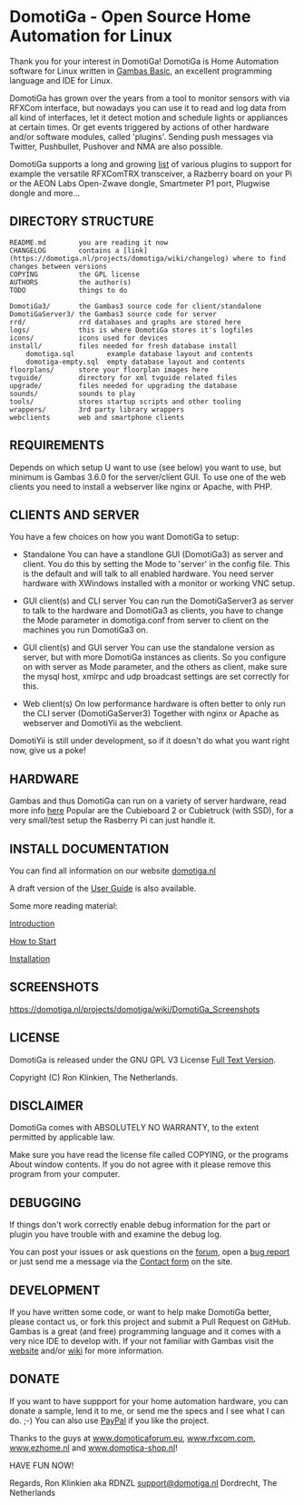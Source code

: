 DomotiGa - Open Source Home Automation for Linux
================================================

Thank you for your interest in DomotiGa!
DomotiGa is Home Automation software for Linux written in [Gambas Basic](http://gambas.sourceforge.net/en/main.html), an excellent programming language and IDE for Linux.

DomotiGa has grown over the years from a tool to monitor sensors with via RFXCom interface, but nowadays you can use it to read and log data from all kind of interfaces, let it detect motion and schedule lights or appliances at certain times.
Or get events triggered by actions of other hardware and/or software modules, called 'plugins'.
Sending push messages via Twitter, Pushbullet, Pushover and NMA are also possible.

DomotiGa supports a long and growing [list](https://domotiga.nl/projects/domotiga/wiki/Modules) of various plugins to support for example the versatile RFXComTRX transceiver, a Razberry board on your Pi or the AEON Labs Open-Zwave dongle, Smartmeter P1 port, Plugwise dongle and more...

DIRECTORY STRUCTURE
-------------------

```
README.md        you are reading it now
CHANGELOG        contains a [link](https://domotiga.nl/projects/domotiga/wiki/changelog) where to find changes between versions
COPYING          the GPL license
AUTHORS          the author(s)
TODO             things to do

DomotiGa3/       the Gambas3 source code for client/standalone
DomotiGaServer3/ the Gambas3 source code for server
rrd/             rrd databases and graphs are stored here
logs/            this is where DomotiGa stores it's logfiles
icons/           icons used for devices
install/         files needed for fresh database install
	domotiga.sql        example database layout and contents
	domotiga-empty.sql  empty database layout and contents
floorplans/      store your floorplan images here
tvguide/         directory for xml tvguide related files
upgrade/         files needed for upgrading the database
sounds/          sounds to play
tools/           stores startup scripts and other tooling
wrappers/        3rd party library wrappers
webclients       web and smartphone clients
```

REQUIREMENTS
------------

Depends on which setup U want to use (see below) you want to use, but minimum is Gambas 3.6.0 for the server/client GUI.
To use one of the web clients you need to install a webserver like nginx or Apache, with PHP.

CLIENTS AND SERVER
------------------

You have a few choices on how you want DomotiGa to setup:

* Standalone
You can have a standlone GUI (DomotiGa3) as server and client.
You do this by setting the Mode to 'server' in the config file.
This is the default and will talk to all enabled hardware.
You need server hardware with XWindows installed with a monitor or working VNC setup.

* GUI client(s) and CLI server
You can run the DomotiGaServer3 as server to talk to the hardware and DomotiGa3 as
clients, you have to change the Mode parameter in domotiga.conf from
server to client on the machines you run DomotiGa3 on.

* GUI client(s) and GUI server
You can use the standalone version as server, but with more DomotiGa instances as clients.
So you configure on with server as Mode parameter, and the others as client, make sure the mysql host, xmlrpc and udp broadcast settings are set correctly for this.

* Web client(s)
On low performance hardware is often better to only run the CLI server (DomotiGaServer3)
Together with nginx or Apache as webserver and DomotiYii as the webclient.

DomotiYii is still under development, so if it doesn't do what you want right now, give us a poke!

HARDWARE
--------

Gambas and thus DomotiGa can run on a variety of server hardware, read more info [here](https://domotiga.nl/projects/domotiga/wiki/DomotiGa_Server_Hardware)
Popular are the Cubieboard 2 or Cubietruck (with SSD), for a very small/test setup the Rasberry Pi can just handle it.

INSTALL DOCUMENTATION
---------------------

You can find all information on our website [domotiga.nl](https://domotiga.nl)

A draft version of the [User Guide](https://domotiga.nl/attachments/download/1167/DomotiGa-Manual-2014-January.pdf) is also available.

Some more reading material:

[Introduction](https://domotiga.nl/projects/domotiga/wiki/DomotiGa_Introduction)

[How to Start](https://domotiga.nl/projects/domotiga/wiki/DomotiGa_How_To_Start)

[Installation](https://domotiga.nl/projects/domotiga/wiki/DomotiGa_Installation)

SCREENSHOTS
-----------

https://domotiga.nl/projects/domotiga/wiki/DomotiGa_Screenshots

LICENSE
-------

DomotiGa is released under the GNU GPL V3 License [Full Text Version](http://domotiga.nl/projects/domotiga/repository/revisions/master/entry/COPYING).

Copyright (C) Ron Klinkien, The Netherlands.

DISCLAIMER
----------

DomotiGa comes with ABSOLUTELY NO WARRANTY, to the extent permitted by applicable law.

Make sure you have read the license file called COPYING, or the programs About window contents.
If you do not agree with it please remove this program from your computer.

DEBUGGING
---------

If things don't work correctly enable debug information for the part or plugin you have trouble with and
examine the debug log.

You can post your issues or ask questions on the [forum](https://domotiga.nl/projects/domotiga/boards), open a [bug report](https://domotiga.nl/projects/domotiga/issues) or just send me a message via the [Contact form](https://domotiga.nl/contact) on the site.

DEVELOPMENT
-----------

If you have written some code, or want to help make DomotiGa better, please contact us, or fork this project and submit a Pull Request on GitHub.
Gambas is a great (and free) programming language and it comes with a very nice IDE to develop with.
If your not familiar with Gambas visit the [website](http://gambas.sourceforge.net) and/or [wiki](http://gambaswiki.org) for more information.

DONATE
------

If you want to have suppport for your home automation hardware, you can donate a sample, lend it to me, or send me the specs and I see what I can do. ;-)
You can also use [PayPal](https://domotiga.nl/#Donate-to-DomotiGa) if you like the project.

Thanks to the guys at www.domoticaforum.eu, www.rfxcom.com, www.ezhome.nl and www.domotica-shop.nl!


HAVE FUN NOW!

Regards,
Ron Klinkien aka RDNZL
support@domotiga.nl
Dordrecht, The Netherlands
